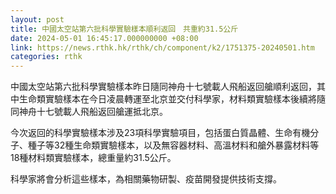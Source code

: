 ```yaml
---
layout: post
title: 中國太空站第六批科學實驗樣本順利返回　共重約31.5公斤
date: 2024-05-01 16:45:17.000000000 +08:00
link: https://news.rthk.hk/rthk/ch/component/k2/1751375-20240501.htm
categories: rthk
---
```


中國太空站第六批科學實驗樣本昨日隨同神舟十七號載人飛船返回艙順利返回，其中生命類實驗樣本在今日凌晨轉運至北京並交付科學家，材料類實驗樣本後續將隨同神舟十七號載人飛船返回艙運抵北京。

今次返回的科學實驗樣本涉及23項科學實驗項目，包括蛋白質晶體、生命有機分子、種子等32種生命類實驗樣本，以及無容器材料、高溫材料和艙外暴露材料等18種材料類實驗樣本，總重量約31.5公斤。

科學家將會分析這些樣本，為相關藥物研製、疫苗開發提供技術支撐。
